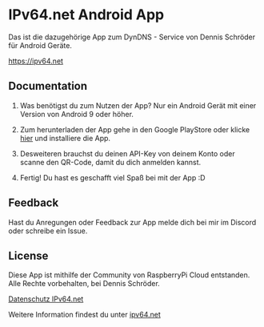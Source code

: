
# IPv64.net Android App

Das ist die dazugehörige App zum DynDNS - Service von Dennis Schröder für Android Geräte.

https://ipv64.net


## Documentation

1. Was benötigst du zum Nutzen der App?
Nur ein Android Gerät mit einer Version von Android 9 oder höher.

2. Zum herunterladen der App gehe in den Google PlayStore oder klicke [hier](https://play.google.com/store/apps/details?id=de.rpicloud.ipv64net) und installiere die App.

3. Desweiteren brauchst du deinen API-Key von deinem Konto oder scanne den QR-Code, damit du dich anmelden kannst.

4. Fertig! Du hast es geschafft viel Spaß bei mit der App :D 

## Feedback

Hast du Anregungen oder Feedback zur App melde dich bei mir im Discord oder schreibe ein Issue.

## License

Diese App ist mithilfe der Community von RaspberryPi Cloud entstanden. 
Alle Rechte vorbehalten, bei Dennis Schröder.

[Datenschutz IPv64.net](https://ipv64.net/datenschutz.php)

Weitere Information findest du unter [ipv64.net]("https://ipv64.net")
